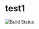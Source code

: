 # test1

[![Build Status](https://dev.azure.com/acdcat-test/Test-Proj/_apis/build/status/Acdcat.TestProj.Api)](https://dev.azure.com/acdcat-test/Test-Proj/_apis/build/status/Acdcat.TestProj.Api)
